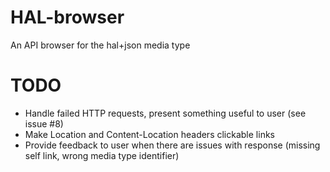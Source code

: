HAL-browser
===========

An API browser for the hal+json media type


TODO
===========
* Handle failed HTTP requests, present something useful to user (see issue #8)
* Make Location and Content-Location headers clickable links
* Provide feedback to user when there are issues with response (missing
self link, wrong media type identifier)
